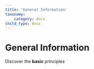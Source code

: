 ```yaml
---
title: 'General Information'
taxonomy:
    category: docs
child_type: docs
---
```


# General Information

Discover the **basic** principles
